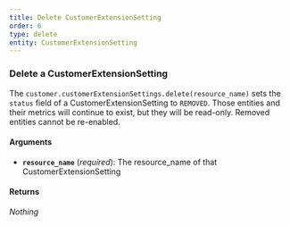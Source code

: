 ```yaml
---
title: Delete CustomerExtensionSetting
order: 6
type: delete
entity: CustomerExtensionSetting
---
```


### Delete a CustomerExtensionSetting

The `customer.customerExtensionSettings.delete(resource_name)` sets the `status` field of a CustomerExtensionSetting to `REMOVED`. Those entities and their metrics will continue to exist, but they will be read-only. Removed entities cannot be re-enabled.

#### Arguments

- **`resource_name`** (_required_): The resource_name of that CustomerExtensionSetting

#### Returns

_Nothing_

